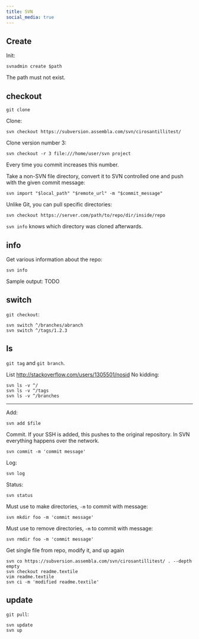 ```yaml
---
title: SVN
social_media: true
---
```


## Create

Init:

    svnadmin create $path

The path must not exist.

## checkout

`git clone`

Clone:

    svn checkout https://subversion.assembla.com/svn/cirosantillitest/

Clone version number 3:

    svn checkout -r 3 file:///home/user/svn project

Every time you commit increases this number.

Take a non-SVN file directory, convert it to SVN controlled one and push with the given commit message:

    svn import "$local_path" "$remote_url" -m "$commit_message"

Unlike Git, you can pull specific directories:

    svn checkout https://server.com/path/to/repo/dir/inside/repo

`svn info` knows which directory was cloned afterwards.

## info

Get various information about the repo:

    svn info

Sample output: TODO

## switch

`git checkout`:

    svn switch ^/branches/abranch
    svn switch ^/tags/1.2.3

## ls

`git tag` and `git branch`.

List <http://stackoverflow.com/users/1305501/nosid> No kidding:

    svn ls -v ^/
    svn ls -v ^/tags
    svn ls -v ^/branches

---

Add:

    svn add $file

Commit. If your SSH is added, this pushes to the original repository. In SVN everything happens over the network.

    svn commit -m 'commit message'

Log:

    svn log

Status:

    svn status

Must use to make directories, `-m` to commit with message:

    svn mkdir foo -m 'commit message'

Must use to remove directories, `-m` to commit with message:

    svn rmdir foo -m 'commit message'

Get single file from repo, modify it, and up again

    svn co https://subversion.assembla.com/svn/cirosantillitest/ . --depth empty
    svn checkout readme.textile
    vim readme.textile
    svn ci -m 'modified readme.textile'

## update

`git pull`:

    svn update
    svn up
